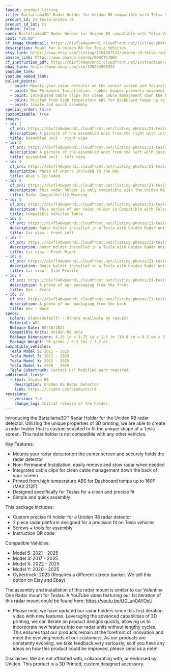 ```yaml
---
layout: product_listing
title: Bartallama3D™ Radar Holder for Uniden R8 compatible with Telsa Vehicles
product_id: 21-tesla-uniden-r8
product_id_int: 21
hidden: false
name: Bartallama3D™ Radar Holder for Uniden R8 compatible with Telsa Vehicles
cost: "30.00"
cf_image_thumbnail: https://d1vfl4dwpvnndi.cloudfront.net/listing-photos/21-tesla-uniden-r8/1.jpg
description: Mount for a Uniden R8 for Tesla Vehicles
etsy_link: https://www.etsy.com/listing/1764487532/uniden-r8-tesla-radar-holder-by?ref=listings_manager_grid
amazon_link: https://www.amazon.com/dp/B0DCTKJQBV
cf_instruction_pdf: https://d1vfl4dwpvnndi.cloudfront.net/instruction-pdfs/Bartallama3D-Radar-Holder-Assembly-Instructions.pdf
ebay_link: https://www.ebay.com/itm/326234965922
youtube_link: 
youtube_embed_link: 
bullet_points:
  - point: Mounts your radar detector on the center screen and Securely holds the radar detector
  - point: Non-Permanent Installation, rubber bumper prevents movement and enables easy removal for storage
  - point: Integrated cable clips for clean cable management down the back of your screen
  - point: Printed from high temperature ABS for Dashboard temps up to 160F (MAX 212F)
  - point: Simple and quick assembly
special_order: false
customizeable: true
images:
- id: 1
  cf_src: https://d1vfl4dwpvnndi.cloudfront.net/listing-photos/21-tesla-uniden-r8/1.jpg
  description: A picture of the assembled unit from the right with installed Uniden R8 radar
  title: Assembled unit - right view
- id: 2
  cf_src: https://d1vfl4dwpvnndi.cloudfront.net/listing-photos/21-tesla-uniden-r8/2.jpg
  description: A picture of the assembled unit from the left with installed Uniden R8 radar
  title: Assembled unit - left view
- id: 3
  cf_src: https://d1vfl4dwpvnndi.cloudfront.net/listing-photos/21-tesla-uniden-r8/11.jpg
  description: Photo of what's included in the box
  title: What's Included
- id: 4
  cf_src: https://d1vfl4dwpvnndi.cloudfront.net/listing-photos/21-tesla-uniden-r8/21.jpg
  description: This radar holder is only compatible with the Uniden R8. It was designed around the unique shape of the R8 and only fits those specific radar units perfectly.
  title: Radar Compatibility Warning
- id: 5
  cf_src: https://d1vfl4dwpvnndi.cloudfront.net/listing-photos/21-tesla-uniden-r8/22.jpg
  description: This series of our radar holder is Compatible with Telsa vehicles featuring the large landscape display in the vehicle. Cybertrucks require a different screen backer part and can be requested at purchase. 
  title: Compatible Vehicles Table
- id: 6
  cf_src: https://d1vfl4dwpvnndi.cloudfront.net/listing-photos/21-tesla-uniden-r8/31.jpg
  description: Radar holder installed in a Tesla with Uniden Radar unit installed
  title: Car view - Front Left
- id: 7
  cf_src: https://d1vfl4dwpvnndi.cloudfront.net/listing-photos/21-tesla-uniden-r8/32.jpg
  description: Radar holder installed in a Tesla with Uniden Radar unit installed - Right Side View
  title: Car view - Front Right 
- id: 8
  cf_src: https://d1vfl4dwpvnndi.cloudfront.net/listing-photos/21-tesla-uniden-r8/33.jpg
  description: Radar holder installed in a Tesla with Uniden Radar unit installed showing the side profile with cable clips
  title: Car view - Side Profile
- id: 9
  cf_src: https://d1vfl4dwpvnndi.cloudfront.net/listing-photos/21-tesla-uniden-r8/61.jpg
  description: A photo of our packaging from the front
  title: Box - Front 
- id: 10
  cf_src: https://d1vfl4dwpvnndi.cloudfront.net/listing-photos/21-tesla-uniden-r8/62.jpg
  description: A photo of our packaging from the back
  title: Box - Back
specs:
  Colors: Black(Default) - Others available by request 
  Material: ABS
  Release Date: 08/10/2024
  Compatible Units: Uniden R8 Only
  Package Dimensions: 4.25 in x 3.75 in x 1.5 in (10.8 cm x 9.5 cm x 3.8cm) [HxWxD]
  Package Weight: 90 grams / 0.2 lbs / 3.2 oz
compatible_vehicles:
  Tesla Model S: 2021 - 2025
  Tesla Model 3: 2017 - 2025
  Tesla Model X: 2022 - 2025
  Tesla Model Y: 2020 - 2025
  Tesla Cybertruck: Contact Us! Modified part required.
additional_links:
  - text: Uniden R8
    description: Uniden R8 Radar Detector
    link: https://uniden.com/products/r8
revisions:
  - version: 1.0
    change_log: Initial release of the holder.
---
```


Introducing the Bartallama3D™ Radar Holder for the Uniden R8 radar detector. Utilizing the unique properties of 3D printing, we are able to create a radar holder that is custom sculpted to fit the unique shape of a Tesla screen. This radar holder is not compatible with any other vehicles. 

Key Features:
- Mounts your radar detector on the center screen and securely holds the radar detector
- Non-Permanent Installation, easily remove and stow radar when needed
- Integrated cable clips for clean cable management down the back of your screen
- Printed from high temperature ABS for Dashboard temps up to 160F (MAX 212F)
- Designed specifically for Teslas for a clean and precise fit
- Simple and quick assembly

This package includes:
- Custom precise fit holder for a Uniden R8 radar detector
- 2 piece radar platform designed for a precision fit on Tesla vehicles
- Screws + tools for assembly
- Instruction QR code

Compatible Vehicles:
- Model S: 2021 - 2025
- Model 3: 2017 - 2025
- Model X: 2022 - 2025
- Model Y: 2020 - 2025
- Cybertruck: 2025 (Requires a different screen backer. We sell this option on Etsy and Ebay)

The assembly and installation of this radar mount is similar to our Valentine One Radar mount for Teslas. A YouTube video featuring our 1st iteration of this radar mount could be found here: https://youtu.be/UG_un0AYOsU

* Please note, we have updated our radar holders since this first iteration video with new features. Leveraging the advanced capabilities of 3D printing, we can iterate on product designs quickly, allowing us to incorporate new features into our radar units without lengthy cycles. This ensures that our products remain at the forefront of innovation and meet the evolving needs of our customers. As our products are constantly evolving, we take feedback very seriously, so if you have any ideas on how this product could be improved, please send us a note!

Disclaimer: We are not affiliated with, collaborating with, or endorsed by Uniden. This product is a 3D Printed, custom designed accessory.